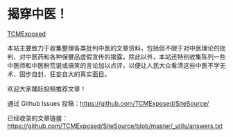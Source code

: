 # 揭穿中医！


[TCMExposed](https://TCMExposed.github.io/)


本站主要致力于收集整理各类批判中医的文章资料，包括但不限于对中医理论的批判、对中医药和各种保健品虚假宣传的揭露，除此以外，本站还特别收集陈列一些中医师和中医粉荒诞或搞笑的言论加以点评，以便让人民大众看清这些中医不学无术、固步自封、狂妄自大的真实面目。


欢迎大家踊跃投稿推荐文章！

通过 Github Issues 投稿：<a href="https://github.com/TCMExposed/SiteSource/issues/new?title=投稿：&amp;body=文章链接：%20%0A文章分类：%20" target="_blank">https&#58;//github.com/TCMExposed/SiteSource/</a>


已经收录的文章链接：https://github.com/TCMExposed/SiteSource/blob/master/_utils/answers.txt
